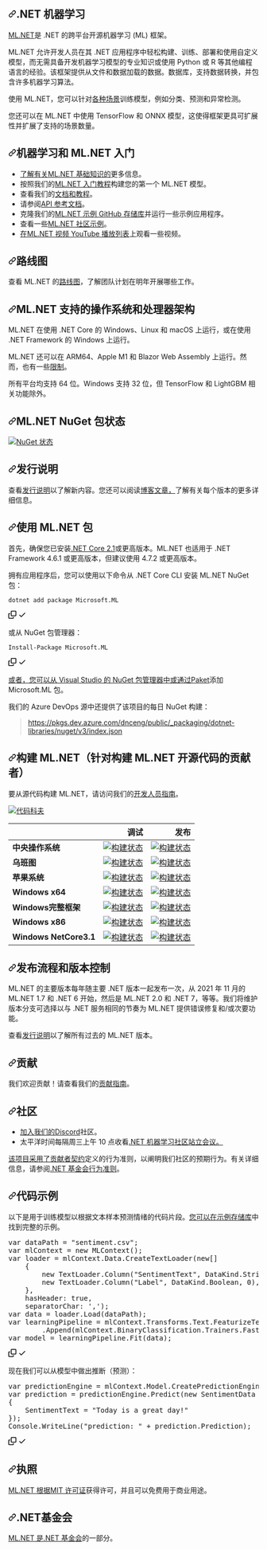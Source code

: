 <div class="Box-sc-g0xbh4-0 bJMeLZ js-snippet-clipboard-copy-unpositioned" data-hpc="true"><article class="markdown-body entry-content container-lg" itemprop="text"><h1 tabindex="-1" dir="auto"><a id="user-content-machine-learning-for-net" class="anchor" aria-hidden="true" tabindex="-1" href="#machine-learning-for-net"><svg class="octicon octicon-link" viewBox="0 0 16 16" version="1.1" width="16" height="16" aria-hidden="true"><path d="m7.775 3.275 1.25-1.25a3.5 3.5 0 1 1 4.95 4.95l-2.5 2.5a3.5 3.5 0 0 1-4.95 0 .751.751 0 0 1 .018-1.042.751.751 0 0 1 1.042-.018 1.998 1.998 0 0 0 2.83 0l2.5-2.5a2.002 2.002 0 0 0-2.83-2.83l-1.25 1.25a.751.751 0 0 1-1.042-.018.751.751 0 0 1-.018-1.042Zm-4.69 9.64a1.998 1.998 0 0 0 2.83 0l1.25-1.25a.751.751 0 0 1 1.042.018.751.751 0 0 1 .018 1.042l-1.25 1.25a3.5 3.5 0 1 1-4.95-4.95l2.5-2.5a3.5 3.5 0 0 1 4.95 0 .751.751 0 0 1-.018 1.042.751.751 0 0 1-1.042.018 1.998 1.998 0 0 0-2.83 0l-2.5 2.5a1.998 1.998 0 0 0 0 2.83Z"></path></svg></a><font style="vertical-align: inherit;"><font style="vertical-align: inherit;">.NET 机器学习</font></font></h1>
<p dir="auto"><a href="https://dotnet.microsoft.com/apps/machinelearning-ai/ml-dotnet" rel="nofollow"><font style="vertical-align: inherit;"><font style="vertical-align: inherit;">ML.NET</font></font></a><font style="vertical-align: inherit;"><font style="vertical-align: inherit;">是 .NET 的跨平台开源机器学习 (ML) 框架。</font></font></p>
<p dir="auto"><font style="vertical-align: inherit;"><font style="vertical-align: inherit;">ML.NET 允许开发人员在其 .NET 应用程序中轻松构建、训练、部署和使用自定义模型，而无需具备开发机器学习模型的专业知识或使用 Python 或 R 等其他编程语言的经验。该框架提供从文件和数据加载的数据。数据库，支持数据转换，并包含许多机器学习算法。</font></font></p>
<p dir="auto"><font style="vertical-align: inherit;"><font style="vertical-align: inherit;">使用 ML.NET，您可以针对</font></font><a href="https://docs.microsoft.com/dotnet/machine-learning/resources/tasks" rel="nofollow"><font style="vertical-align: inherit;"><font style="vertical-align: inherit;">各种场景</font></font></a><font style="vertical-align: inherit;"><font style="vertical-align: inherit;">训练模型，例如分类、预测和异常检测。</font></font></p>
<p dir="auto"><font style="vertical-align: inherit;"><font style="vertical-align: inherit;">您还可以在 ML.NET 中使用 TensorFlow 和 ONNX 模型，这使得框架更具可扩展性并扩展了支持的场景数量。</font></font></p>
<h2 tabindex="-1" dir="auto"><a id="user-content-getting-started-with-machine-learning-and-mlnet" class="anchor" aria-hidden="true" tabindex="-1" href="#getting-started-with-machine-learning-and-mlnet"><svg class="octicon octicon-link" viewBox="0 0 16 16" version="1.1" width="16" height="16" aria-hidden="true"><path d="m7.775 3.275 1.25-1.25a3.5 3.5 0 1 1 4.95 4.95l-2.5 2.5a3.5 3.5 0 0 1-4.95 0 .751.751 0 0 1 .018-1.042.751.751 0 0 1 1.042-.018 1.998 1.998 0 0 0 2.83 0l2.5-2.5a2.002 2.002 0 0 0-2.83-2.83l-1.25 1.25a.751.751 0 0 1-1.042-.018.751.751 0 0 1-.018-1.042Zm-4.69 9.64a1.998 1.998 0 0 0 2.83 0l1.25-1.25a.751.751 0 0 1 1.042.018.751.751 0 0 1 .018 1.042l-1.25 1.25a3.5 3.5 0 1 1-4.95-4.95l2.5-2.5a3.5 3.5 0 0 1 4.95 0 .751.751 0 0 1-.018 1.042.751.751 0 0 1-1.042.018 1.998 1.998 0 0 0-2.83 0l-2.5 2.5a1.998 1.998 0 0 0 0 2.83Z"></path></svg></a><font style="vertical-align: inherit;"><font style="vertical-align: inherit;">机器学习和 ML.NET 入门</font></font></h2>
<ul dir="auto">
<li><font style="vertical-align: inherit;"></font><a href="https://dotnet.microsoft.com/apps/machinelearning-ai/ml-dotnet" rel="nofollow"><font style="vertical-align: inherit;"><font style="vertical-align: inherit;">了解有关ML.NET 基础知识的</font></font></a><font style="vertical-align: inherit;"><font style="vertical-align: inherit;">更多信息</font><font style="vertical-align: inherit;">。</font></font></li>
<li><font style="vertical-align: inherit;"><font style="vertical-align: inherit;">按照我们的</font></font><a href="https://dotnet.microsoft.com/learn/ml-dotnet/get-started-tutorial/intro" rel="nofollow"><font style="vertical-align: inherit;"><font style="vertical-align: inherit;">ML.NET 入门教程</font></font></a><font style="vertical-align: inherit;"><font style="vertical-align: inherit;">构建您的第一个 ML.NET 模型。</font></font></li>
<li><font style="vertical-align: inherit;"><font style="vertical-align: inherit;">查看我们的</font></font><a href="https://docs.microsoft.com/dotnet/machine-learning/" rel="nofollow"><font style="vertical-align: inherit;"><font style="vertical-align: inherit;">文档和教程</font></font></a><font style="vertical-align: inherit;"><font style="vertical-align: inherit;">。</font></font></li>
<li><font style="vertical-align: inherit;"><font style="vertical-align: inherit;">请参阅</font></font><a href="https://docs.microsoft.com/dotnet/api/?view=ml-dotnet" rel="nofollow"><font style="vertical-align: inherit;"><font style="vertical-align: inherit;">API 参考文档</font></font></a><font style="vertical-align: inherit;"><font style="vertical-align: inherit;">。</font></font></li>
<li><font style="vertical-align: inherit;"><font style="vertical-align: inherit;">克隆我们的</font></font><a href="https://github.com/dotnet/machinelearning-samples"><font style="vertical-align: inherit;"><font style="vertical-align: inherit;">ML.NET 示例 GitHub 存储库</font></font></a><font style="vertical-align: inherit;"><font style="vertical-align: inherit;">并运行一些示例应用程序。</font></font></li>
<li><font style="vertical-align: inherit;"><font style="vertical-align: inherit;">查看一些</font></font><a href="https://github.com/dotnet/machinelearning-samples/blob/main/docs/COMMUNITY-SAMPLES.md"><font style="vertical-align: inherit;"><font style="vertical-align: inherit;">ML.NET 社区示例</font></font></a><font style="vertical-align: inherit;"><font style="vertical-align: inherit;">。</font></font></li>
<li><font style="vertical-align: inherit;"></font><a href="https://aka.ms/mlnetyoutube" rel="nofollow"><font style="vertical-align: inherit;"><font style="vertical-align: inherit;">在ML.NET 视频 YouTube 播放列表</font></font></a><font style="vertical-align: inherit;"><font style="vertical-align: inherit;">上观看一些视频</font><font style="vertical-align: inherit;">。</font></font></li>
</ul>
<h2 tabindex="-1" dir="auto"><a id="user-content-roadmap" class="anchor" aria-hidden="true" tabindex="-1" href="#roadmap"><svg class="octicon octicon-link" viewBox="0 0 16 16" version="1.1" width="16" height="16" aria-hidden="true"><path d="m7.775 3.275 1.25-1.25a3.5 3.5 0 1 1 4.95 4.95l-2.5 2.5a3.5 3.5 0 0 1-4.95 0 .751.751 0 0 1 .018-1.042.751.751 0 0 1 1.042-.018 1.998 1.998 0 0 0 2.83 0l2.5-2.5a2.002 2.002 0 0 0-2.83-2.83l-1.25 1.25a.751.751 0 0 1-1.042-.018.751.751 0 0 1-.018-1.042Zm-4.69 9.64a1.998 1.998 0 0 0 2.83 0l1.25-1.25a.751.751 0 0 1 1.042.018.751.751 0 0 1 .018 1.042l-1.25 1.25a3.5 3.5 0 1 1-4.95-4.95l2.5-2.5a3.5 3.5 0 0 1 4.95 0 .751.751 0 0 1-.018 1.042.751.751 0 0 1-1.042.018 1.998 1.998 0 0 0-2.83 0l-2.5 2.5a1.998 1.998 0 0 0 0 2.83Z"></path></svg></a><font style="vertical-align: inherit;"><font style="vertical-align: inherit;">路线图</font></font></h2>
<p dir="auto"><font style="vertical-align: inherit;"><font style="vertical-align: inherit;">查看 ML.NET 的</font></font><a href="/dotnet/machinelearning/blob/main/ROADMAP.md"><font style="vertical-align: inherit;"><font style="vertical-align: inherit;">路线图</font></font></a><font style="vertical-align: inherit;"><font style="vertical-align: inherit;">，了解团队计划在明年开展哪些工作。</font></font></p>
<h2 tabindex="-1" dir="auto"><a id="user-content-operating-systems-and-processor-architectures-supported-by-mlnet" class="anchor" aria-hidden="true" tabindex="-1" href="#operating-systems-and-processor-architectures-supported-by-mlnet"><svg class="octicon octicon-link" viewBox="0 0 16 16" version="1.1" width="16" height="16" aria-hidden="true"><path d="m7.775 3.275 1.25-1.25a3.5 3.5 0 1 1 4.95 4.95l-2.5 2.5a3.5 3.5 0 0 1-4.95 0 .751.751 0 0 1 .018-1.042.751.751 0 0 1 1.042-.018 1.998 1.998 0 0 0 2.83 0l2.5-2.5a2.002 2.002 0 0 0-2.83-2.83l-1.25 1.25a.751.751 0 0 1-1.042-.018.751.751 0 0 1-.018-1.042Zm-4.69 9.64a1.998 1.998 0 0 0 2.83 0l1.25-1.25a.751.751 0 0 1 1.042.018.751.751 0 0 1 .018 1.042l-1.25 1.25a3.5 3.5 0 1 1-4.95-4.95l2.5-2.5a3.5 3.5 0 0 1 4.95 0 .751.751 0 0 1-.018 1.042.751.751 0 0 1-1.042.018 1.998 1.998 0 0 0-2.83 0l-2.5 2.5a1.998 1.998 0 0 0 0 2.83Z"></path></svg></a><font style="vertical-align: inherit;"><font style="vertical-align: inherit;">ML.NET 支持的操作系统和处理器架构</font></font></h2>
<p dir="auto"><font style="vertical-align: inherit;"><font style="vertical-align: inherit;">ML.NET 在使用 .NET Core 的 Windows、Linux 和 macOS 上运行，或在使用 .NET Framework 的 Windows 上运行。</font></font></p>
<p dir="auto"><font style="vertical-align: inherit;"><font style="vertical-align: inherit;">ML.NET 还可以在 ARM64、Apple M1 和 Blazor Web Assembly 上运行。</font><font style="vertical-align: inherit;">然而，也有一些</font></font><a href="/dotnet/machinelearning/blob/main/docs/project-docs/platform-limitations.md"><font style="vertical-align: inherit;"><font style="vertical-align: inherit;">限制</font></font></a><font style="vertical-align: inherit;"><font style="vertical-align: inherit;">。</font></font></p>
<p dir="auto"><font style="vertical-align: inherit;"><font style="vertical-align: inherit;">所有平台均支持 64 位。</font><font style="vertical-align: inherit;">Windows 支持 32 位，但 TensorFlow 和 LightGBM 相关功能除外。</font></font></p>
<h2 tabindex="-1" dir="auto"><a id="user-content-mlnet-nuget-packages-status" class="anchor" aria-hidden="true" tabindex="-1" href="#mlnet-nuget-packages-status"><svg class="octicon octicon-link" viewBox="0 0 16 16" version="1.1" width="16" height="16" aria-hidden="true"><path d="m7.775 3.275 1.25-1.25a3.5 3.5 0 1 1 4.95 4.95l-2.5 2.5a3.5 3.5 0 0 1-4.95 0 .751.751 0 0 1 .018-1.042.751.751 0 0 1 1.042-.018 1.998 1.998 0 0 0 2.83 0l2.5-2.5a2.002 2.002 0 0 0-2.83-2.83l-1.25 1.25a.751.751 0 0 1-1.042-.018.751.751 0 0 1-.018-1.042Zm-4.69 9.64a1.998 1.998 0 0 0 2.83 0l1.25-1.25a.751.751 0 0 1 1.042.018.751.751 0 0 1 .018 1.042l-1.25 1.25a3.5 3.5 0 1 1-4.95-4.95l2.5-2.5a3.5 3.5 0 0 1 4.95 0 .751.751 0 0 1-.018 1.042.751.751 0 0 1-1.042.018 1.998 1.998 0 0 0-2.83 0l-2.5 2.5a1.998 1.998 0 0 0 0 2.83Z"></path></svg></a><font style="vertical-align: inherit;"><font style="vertical-align: inherit;">ML.NET NuGet 包状态</font></font></h2>
<p dir="auto"><a href="https://www.nuget.org/packages/Microsoft.ML/" rel="nofollow"><img src="https://camo.githubusercontent.com/421d62de5ed5946827059a84c1cf7b181934101e5255ffa2e0c874ad77d65be6/68747470733a2f2f696d672e736869656c64732e696f2f6e756765742f767072652f4d6963726f736f66742e4d4c2e7376673f7374796c653d666c6174" alt="NuGet 状态" data-canonical-src="https://img.shields.io/nuget/vpre/Microsoft.ML.svg?style=flat" style="max-width: 100%;"></a></p>
<h2 tabindex="-1" dir="auto"><a id="user-content-release-notes" class="anchor" aria-hidden="true" tabindex="-1" href="#release-notes"><svg class="octicon octicon-link" viewBox="0 0 16 16" version="1.1" width="16" height="16" aria-hidden="true"><path d="m7.775 3.275 1.25-1.25a3.5 3.5 0 1 1 4.95 4.95l-2.5 2.5a3.5 3.5 0 0 1-4.95 0 .751.751 0 0 1 .018-1.042.751.751 0 0 1 1.042-.018 1.998 1.998 0 0 0 2.83 0l2.5-2.5a2.002 2.002 0 0 0-2.83-2.83l-1.25 1.25a.751.751 0 0 1-1.042-.018.751.751 0 0 1-.018-1.042Zm-4.69 9.64a1.998 1.998 0 0 0 2.83 0l1.25-1.25a.751.751 0 0 1 1.042.018.751.751 0 0 1 .018 1.042l-1.25 1.25a3.5 3.5 0 1 1-4.95-4.95l2.5-2.5a3.5 3.5 0 0 1 4.95 0 .751.751 0 0 1-.018 1.042.751.751 0 0 1-1.042.018 1.998 1.998 0 0 0-2.83 0l-2.5 2.5a1.998 1.998 0 0 0 0 2.83Z"></path></svg></a><font style="vertical-align: inherit;"><font style="vertical-align: inherit;">发行说明</font></font></h2>
<p dir="auto"><font style="vertical-align: inherit;"><font style="vertical-align: inherit;">查看</font></font><a href="/dotnet/machinelearning/blob/main/docs/release-notes"><font style="vertical-align: inherit;"><font style="vertical-align: inherit;">发行说明</font></font></a><font style="vertical-align: inherit;"><font style="vertical-align: inherit;">以了解新内容。</font><font style="vertical-align: inherit;">您还可以阅读</font></font><a href="https://devblogs.microsoft.com/dotnet/category/ml-net/" rel="nofollow"><font style="vertical-align: inherit;"><font style="vertical-align: inherit;">博客文章，</font></font></a><font style="vertical-align: inherit;"><font style="vertical-align: inherit;">了解有关每个版本的更多详细信息。</font></font></p>
<h2 tabindex="-1" dir="auto"><a id="user-content-using-mlnet-packages" class="anchor" aria-hidden="true" tabindex="-1" href="#using-mlnet-packages"><svg class="octicon octicon-link" viewBox="0 0 16 16" version="1.1" width="16" height="16" aria-hidden="true"><path d="m7.775 3.275 1.25-1.25a3.5 3.5 0 1 1 4.95 4.95l-2.5 2.5a3.5 3.5 0 0 1-4.95 0 .751.751 0 0 1 .018-1.042.751.751 0 0 1 1.042-.018 1.998 1.998 0 0 0 2.83 0l2.5-2.5a2.002 2.002 0 0 0-2.83-2.83l-1.25 1.25a.751.751 0 0 1-1.042-.018.751.751 0 0 1-.018-1.042Zm-4.69 9.64a1.998 1.998 0 0 0 2.83 0l1.25-1.25a.751.751 0 0 1 1.042.018.751.751 0 0 1 .018 1.042l-1.25 1.25a3.5 3.5 0 1 1-4.95-4.95l2.5-2.5a3.5 3.5 0 0 1 4.95 0 .751.751 0 0 1-.018 1.042.751.751 0 0 1-1.042.018 1.998 1.998 0 0 0-2.83 0l-2.5 2.5a1.998 1.998 0 0 0 0 2.83Z"></path></svg></a><font style="vertical-align: inherit;"><font style="vertical-align: inherit;">使用 ML.NET 包</font></font></h2>
<p dir="auto"><font style="vertical-align: inherit;"><font style="vertical-align: inherit;">首先，确保您已安装</font></font><a href="https://www.microsoft.com/net/learn/get-started" rel="nofollow"><font style="vertical-align: inherit;"><font style="vertical-align: inherit;">.NET Core 2.1</font></font></a><font style="vertical-align: inherit;"><font style="vertical-align: inherit;">或更高版本。</font><font style="vertical-align: inherit;">ML.NET 也适用于 .NET Framework 4.6.1 或更高版本，但建议使用 4.7.2 或更高版本。</font></font></p>
<p dir="auto"><font style="vertical-align: inherit;"><font style="vertical-align: inherit;">拥有应用程序后，您可以使用以下命令从 .NET Core CLI 安装 ML.NET NuGet 包：</font></font></p>
<div class="snippet-clipboard-content notranslate position-relative overflow-auto"><pre class="notranslate"><code>dotnet add package Microsoft.ML
</code></pre><div class="zeroclipboard-container">
    <clipboard-copy aria-label="Copy" class="ClipboardButton btn btn-invisible js-clipboard-copy m-2 p-0 tooltipped-no-delay d-flex flex-justify-center flex-items-center" data-copy-feedback="Copied!" data-tooltip-direction="w" value="dotnet add package Microsoft.ML" tabindex="0" role="button">
      <svg aria-hidden="true" height="16" viewBox="0 0 16 16" version="1.1" width="16" data-view-component="true" class="octicon octicon-copy js-clipboard-copy-icon">
    <path d="M0 6.75C0 5.784.784 5 1.75 5h1.5a.75.75 0 0 1 0 1.5h-1.5a.25.25 0 0 0-.25.25v7.5c0 .138.112.25.25.25h7.5a.25.25 0 0 0 .25-.25v-1.5a.75.75 0 0 1 1.5 0v1.5A1.75 1.75 0 0 1 9.25 16h-7.5A1.75 1.75 0 0 1 0 14.25Z"></path><path d="M5 1.75C5 .784 5.784 0 6.75 0h7.5C15.216 0 16 .784 16 1.75v7.5A1.75 1.75 0 0 1 14.25 11h-7.5A1.75 1.75 0 0 1 5 9.25Zm1.75-.25a.25.25 0 0 0-.25.25v7.5c0 .138.112.25.25.25h7.5a.25.25 0 0 0 .25-.25v-7.5a.25.25 0 0 0-.25-.25Z"></path>
</svg>
      <svg aria-hidden="true" height="16" viewBox="0 0 16 16" version="1.1" width="16" data-view-component="true" class="octicon octicon-check js-clipboard-check-icon color-fg-success d-none">
    <path d="M13.78 4.22a.75.75 0 0 1 0 1.06l-7.25 7.25a.75.75 0 0 1-1.06 0L2.22 9.28a.751.751 0 0 1 .018-1.042.751.751 0 0 1 1.042-.018L6 10.94l6.72-6.72a.75.75 0 0 1 1.06 0Z"></path>
</svg>
    </clipboard-copy>
  </div></div>
<p dir="auto"><font style="vertical-align: inherit;"><font style="vertical-align: inherit;">或从 NuGet 包管理器：</font></font></p>
<div class="snippet-clipboard-content notranslate position-relative overflow-auto"><pre class="notranslate"><code>Install-Package Microsoft.ML
</code></pre><div class="zeroclipboard-container">
    <clipboard-copy aria-label="Copy" class="ClipboardButton btn btn-invisible js-clipboard-copy m-2 p-0 tooltipped-no-delay d-flex flex-justify-center flex-items-center" data-copy-feedback="Copied!" data-tooltip-direction="w" value="Install-Package Microsoft.ML" tabindex="0" role="button">
      <svg aria-hidden="true" height="16" viewBox="0 0 16 16" version="1.1" width="16" data-view-component="true" class="octicon octicon-copy js-clipboard-copy-icon">
    <path d="M0 6.75C0 5.784.784 5 1.75 5h1.5a.75.75 0 0 1 0 1.5h-1.5a.25.25 0 0 0-.25.25v7.5c0 .138.112.25.25.25h7.5a.25.25 0 0 0 .25-.25v-1.5a.75.75 0 0 1 1.5 0v1.5A1.75 1.75 0 0 1 9.25 16h-7.5A1.75 1.75 0 0 1 0 14.25Z"></path><path d="M5 1.75C5 .784 5.784 0 6.75 0h7.5C15.216 0 16 .784 16 1.75v7.5A1.75 1.75 0 0 1 14.25 11h-7.5A1.75 1.75 0 0 1 5 9.25Zm1.75-.25a.25.25 0 0 0-.25.25v7.5c0 .138.112.25.25.25h7.5a.25.25 0 0 0 .25-.25v-7.5a.25.25 0 0 0-.25-.25Z"></path>
</svg>
      <svg aria-hidden="true" height="16" viewBox="0 0 16 16" version="1.1" width="16" data-view-component="true" class="octicon octicon-check js-clipboard-check-icon color-fg-success d-none">
    <path d="M13.78 4.22a.75.75 0 0 1 0 1.06l-7.25 7.25a.75.75 0 0 1-1.06 0L2.22 9.28a.751.751 0 0 1 .018-1.042.751.751 0 0 1 1.042-.018L6 10.94l6.72-6.72a.75.75 0 0 1 1.06 0Z"></path>
</svg>
    </clipboard-copy>
  </div></div>
<p dir="auto"><font style="vertical-align: inherit;"></font><a href="https://github.com/fsprojects/Paket"><font style="vertical-align: inherit;"><font style="vertical-align: inherit;">或者，您可以从 Visual Studio 的 NuGet 包管理器中或通过Paket</font></font></a><font style="vertical-align: inherit;"><font style="vertical-align: inherit;">添加 Microsoft.ML 包</font><font style="vertical-align: inherit;">。</font></font></p>
<p dir="auto"><font style="vertical-align: inherit;"><font style="vertical-align: inherit;">我们的 Azure DevOps 源中还提供了该项目的每日 NuGet 构建：</font></font></p>
<blockquote>
<p dir="auto"><a href="https://pkgs.dev.azure.com/dnceng/public/_packaging/dotnet-libraries/nuget/v3/index.json" rel="nofollow"><font style="vertical-align: inherit;"><font style="vertical-align: inherit;">https://pkgs.dev.azure.com/dnceng/public/_packaging/dotnet-libraries/nuget/v3/index.json</font></font></a></p>
</blockquote>
<h2 tabindex="-1" dir="auto"><a id="user-content-building-mlnet-for-contributors-building-mlnet-open-source-code" class="anchor" aria-hidden="true" tabindex="-1" href="#building-mlnet-for-contributors-building-mlnet-open-source-code"><svg class="octicon octicon-link" viewBox="0 0 16 16" version="1.1" width="16" height="16" aria-hidden="true"><path d="m7.775 3.275 1.25-1.25a3.5 3.5 0 1 1 4.95 4.95l-2.5 2.5a3.5 3.5 0 0 1-4.95 0 .751.751 0 0 1 .018-1.042.751.751 0 0 1 1.042-.018 1.998 1.998 0 0 0 2.83 0l2.5-2.5a2.002 2.002 0 0 0-2.83-2.83l-1.25 1.25a.751.751 0 0 1-1.042-.018.751.751 0 0 1-.018-1.042Zm-4.69 9.64a1.998 1.998 0 0 0 2.83 0l1.25-1.25a.751.751 0 0 1 1.042.018.751.751 0 0 1 .018 1.042l-1.25 1.25a3.5 3.5 0 1 1-4.95-4.95l2.5-2.5a3.5 3.5 0 0 1 4.95 0 .751.751 0 0 1-.018 1.042.751.751 0 0 1-1.042.018 1.998 1.998 0 0 0-2.83 0l-2.5 2.5a1.998 1.998 0 0 0 0 2.83Z"></path></svg></a><font style="vertical-align: inherit;"><font style="vertical-align: inherit;">构建 ML.NET（针对构建 ML.NET 开源代码的贡献者）</font></font></h2>
<p dir="auto"><font style="vertical-align: inherit;"><font style="vertical-align: inherit;">要从源代码构建 ML.NET，请访问我们的</font></font><a href="/dotnet/machinelearning/blob/main/docs/project-docs/developer-guide.md"><font style="vertical-align: inherit;"><font style="vertical-align: inherit;">开发人员指南</font></font></a><font style="vertical-align: inherit;"><font style="vertical-align: inherit;">。</font></font></p>
<p dir="auto"><a href="https://codecov.io/gh/dotnet/machinelearning" rel="nofollow"><img src="https://camo.githubusercontent.com/d3366b5a4932f2958882dff2ba19d11f6b43657383ce29fd4aa7ec297b254b28/68747470733a2f2f636f6465636f762e696f2f67682f646f746e65742f6d616368696e656c6561726e696e672f6272616e63682f6d61696e2f67726170682f62616467652e7376673f666c61673d70726f64756374696f6e" alt="代码科夫" data-canonical-src="https://codecov.io/gh/dotnet/machinelearning/branch/main/graph/badge.svg?flag=production" style="max-width: 100%;"></a></p>
<table>
<thead>
<tr>
<th align="left"></th>
<th align="right"><font style="vertical-align: inherit;"><font style="vertical-align: inherit;">调试</font></font></th>
<th align="right"><font style="vertical-align: inherit;"><font style="vertical-align: inherit;">发布</font></font></th>
</tr>
</thead>
<tbody>
<tr>
<td align="left"><strong><font style="vertical-align: inherit;"><font style="vertical-align: inherit;">中央操作系统</font></font></strong></td>
<td align="right"><a href="https://dev.azure.com/dnceng/public/_build/latest?definitionId=104&amp;branchName=main" rel="nofollow"><img src="https://camo.githubusercontent.com/cda57bae11b386a44aa1343f60f5b8620f30ce9c770501b0d68839da357f6686/68747470733a2f2f6465762e617a7572652e636f6d2f646e63656e672f7075626c69632f5f617069732f6275696c642f7374617475732f646f746e65742f6d616368696e656c6561726e696e672f4d616368696e654c6561726e696e672d43493f6272616e63684e616d653d6d61696e266a6f624e616d653d43656e746f735f7836345f4e6574363026636f6e66696775726174696f6e3d43656e746f735f7836345f4e6574363025323044656275675f4275696c64" alt="构建状态" data-canonical-src="https://dev.azure.com/dnceng/public/_apis/build/status/dotnet/machinelearning/MachineLearning-CI?branchName=main&amp;jobName=Centos_x64_Net60&amp;configuration=Centos_x64_Net60%20Debug_Build" style="max-width: 100%;"></a></td>
<td align="right"><a href="https://dev.azure.com/dnceng/public/_build/latest?definitionId=104&amp;branchName=main" rel="nofollow"><img src="https://camo.githubusercontent.com/c9bfd93981e246efff6fbfe5943aedc22dc8b2825fab7228377a40d9604fab7f/68747470733a2f2f6465762e617a7572652e636f6d2f646e63656e672f7075626c69632f5f617069732f6275696c642f7374617475732f646f746e65742f6d616368696e656c6561726e696e672f4d616368696e654c6561726e696e672d43493f6272616e63684e616d653d6d61696e266a6f624e616d653d43656e746f735f7836345f4e6574363026636f6e66696775726174696f6e3d43656e746f735f7836345f4e6574363025323052656c656173655f4275696c64" alt="构建状态" data-canonical-src="https://dev.azure.com/dnceng/public/_apis/build/status/dotnet/machinelearning/MachineLearning-CI?branchName=main&amp;jobName=Centos_x64_Net60&amp;configuration=Centos_x64_Net60%20Release_Build" style="max-width: 100%;"></a></td>
</tr>
<tr>
<td align="left"><strong><font style="vertical-align: inherit;"><font style="vertical-align: inherit;">乌班图</font></font></strong></td>
<td align="right"><a href="https://dev.azure.com/dnceng/public/_build/latest?definitionId=104&amp;branchName=main" rel="nofollow"><img src="https://camo.githubusercontent.com/e35b4ffe5119bd32e18c2752fdc11f786cd13d82226db543b78adf15963b0cc7/68747470733a2f2f6465762e617a7572652e636f6d2f646e63656e672f7075626c69632f5f617069732f6275696c642f7374617475732f646f746e65742f6d616368696e656c6561726e696e672f4d616368696e654c6561726e696e672d43493f6272616e63684e616d653d6d61696e266a6f624e616d653d5562756e74755f7836345f4e6574363026636f6e66696775726174696f6e3d5562756e74755f7836345f4e6574363025323044656275675f4275696c64" alt="构建状态" data-canonical-src="https://dev.azure.com/dnceng/public/_apis/build/status/dotnet/machinelearning/MachineLearning-CI?branchName=main&amp;jobName=Ubuntu_x64_Net60&amp;configuration=Ubuntu_x64_Net60%20Debug_Build" style="max-width: 100%;"></a></td>
<td align="right"><a href="https://dev.azure.com/dnceng/public/_build/latest?definitionId=104&amp;branchName=main" rel="nofollow"><img src="https://camo.githubusercontent.com/5b65d3583adce35d74a33d3c458e353e91665359f87b5f5353843aedc2cf4723/68747470733a2f2f6465762e617a7572652e636f6d2f646e63656e672f7075626c69632f5f617069732f6275696c642f7374617475732f646f746e65742f6d616368696e656c6561726e696e672f4d616368696e654c6561726e696e672d43493f6272616e63684e616d653d6d61696e266a6f624e616d653d5562756e74755f7836345f4e6574363026636f6e66696775726174696f6e3d5562756e74755f7836345f4e6574363025323052656c656173655f4275696c64" alt="构建状态" data-canonical-src="https://dev.azure.com/dnceng/public/_apis/build/status/dotnet/machinelearning/MachineLearning-CI?branchName=main&amp;jobName=Ubuntu_x64_Net60&amp;configuration=Ubuntu_x64_Net60%20Release_Build" style="max-width: 100%;"></a></td>
</tr>
<tr>
<td align="left"><strong><font style="vertical-align: inherit;"><font style="vertical-align: inherit;">苹果系统</font></font></strong></td>
<td align="right"><a href="https://dev.azure.com/dnceng/public/_build/latest?definitionId=104&amp;branchName=main" rel="nofollow"><img src="https://camo.githubusercontent.com/7d3faddda3836a6ad5ee53e87e72bb30823e5f63b8059278b76ddc82ec152c3d/68747470733a2f2f6465762e617a7572652e636f6d2f646e63656e672f7075626c69632f5f617069732f6275696c642f7374617475732f646f746e65742f6d616368696e656c6561726e696e672f4d616368696e654c6561726e696e672d43493f6272616e63684e616d653d6d61696e266a6f624e616d653d4d61634f535f7836345f4e6574363026636f6e66696775726174696f6e3d4d61634f535f7836345f4e6574363025323044656275675f4275696c64" alt="构建状态" data-canonical-src="https://dev.azure.com/dnceng/public/_apis/build/status/dotnet/machinelearning/MachineLearning-CI?branchName=main&amp;jobName=MacOS_x64_Net60&amp;configuration=MacOS_x64_Net60%20Debug_Build" style="max-width: 100%;"></a></td>
<td align="right"><a href="https://dev.azure.com/dnceng/public/_build/latest?definitionId=104&amp;branchName=main" rel="nofollow"><img src="https://camo.githubusercontent.com/ce27722d491c1eb32f907a0af57f517d77c006c85f05e17d7b8fdf7d255d82de/68747470733a2f2f6465762e617a7572652e636f6d2f646e63656e672f7075626c69632f5f617069732f6275696c642f7374617475732f646f746e65742f6d616368696e656c6561726e696e672f4d616368696e654c6561726e696e672d43493f6272616e63684e616d653d6d61696e266a6f624e616d653d4d61634f535f7836345f4e6574363026636f6e66696775726174696f6e3d4d61634f535f7836345f4e6574363025323052656c656173655f4275696c64" alt="构建状态" data-canonical-src="https://dev.azure.com/dnceng/public/_apis/build/status/dotnet/machinelearning/MachineLearning-CI?branchName=main&amp;jobName=MacOS_x64_Net60&amp;configuration=MacOS_x64_Net60%20Release_Build" style="max-width: 100%;"></a></td>
</tr>
<tr>
<td align="left"><strong><font style="vertical-align: inherit;"><font style="vertical-align: inherit;">Windows x64</font></font></strong></td>
<td align="right"><a href="https://dev.azure.com/dnceng/public/_build/latest?definitionId=104&amp;branchName=main" rel="nofollow"><img src="https://camo.githubusercontent.com/926b4322066dda69e8e9cb5e5b7f12735b581a99402372509f51f1748b809454/68747470733a2f2f6465762e617a7572652e636f6d2f646e63656e672f7075626c69632f5f617069732f6275696c642f7374617475732f646f746e65742f6d616368696e656c6561726e696e672f4d616368696e654c6561726e696e672d43493f6272616e63684e616d653d6d61696e266a6f624e616d653d57696e646f77735f7836345f4e6574363026636f6e66696775726174696f6e3d57696e646f77735f7836345f4e6574363025323044656275675f4275696c64" alt="构建状态" data-canonical-src="https://dev.azure.com/dnceng/public/_apis/build/status/dotnet/machinelearning/MachineLearning-CI?branchName=main&amp;jobName=Windows_x64_Net60&amp;configuration=Windows_x64_Net60%20Debug_Build" style="max-width: 100%;"></a></td>
<td align="right"><a href="https://dev.azure.com/dnceng/public/_build/latest?definitionId=104&amp;branchName=main" rel="nofollow"><img src="https://camo.githubusercontent.com/489647771c78ab32d33206432c7bdbe648d9b15d48bbd266388e593e8223d778/68747470733a2f2f6465762e617a7572652e636f6d2f646e63656e672f7075626c69632f5f617069732f6275696c642f7374617475732f646f746e65742f6d616368696e656c6561726e696e672f4d616368696e654c6561726e696e672d43493f6272616e63684e616d653d6d61696e266a6f624e616d653d57696e646f77735f7836345f4e6574363026636f6e66696775726174696f6e3d57696e646f77735f7836345f4e6574363025323052656c656173655f4275696c64" alt="构建状态" data-canonical-src="https://dev.azure.com/dnceng/public/_apis/build/status/dotnet/machinelearning/MachineLearning-CI?branchName=main&amp;jobName=Windows_x64_Net60&amp;configuration=Windows_x64_Net60%20Release_Build" style="max-width: 100%;"></a></td>
</tr>
<tr>
<td align="left"><strong><font style="vertical-align: inherit;"><font style="vertical-align: inherit;">Windows完整框架</font></font></strong></td>
<td align="right"><a href="https://dev.azure.com/dnceng/public/_build/latest?definitionId=104&amp;branchName=main" rel="nofollow"><img src="https://camo.githubusercontent.com/3589167ca7a38e26294f4d4f027b02f5a2a4bc85a1eb36c797f6eaeef7ed2ab4/68747470733a2f2f6465762e617a7572652e636f6d2f646e63656e672f7075626c69632f5f617069732f6275696c642f7374617475732f646f746e65742f6d616368696e656c6561726e696e672f4d616368696e654c6561726e696e672d43493f6272616e63684e616d653d6d61696e266a6f624e616d653d57696e646f77735f7836345f4e6574467834363126636f6e66696775726174696f6e3d57696e646f77735f7836345f4e6574467834363125323044656275675f4275696c64" alt="构建状态" data-canonical-src="https://dev.azure.com/dnceng/public/_apis/build/status/dotnet/machinelearning/MachineLearning-CI?branchName=main&amp;jobName=Windows_x64_NetFx461&amp;configuration=Windows_x64_NetFx461%20Debug_Build" style="max-width: 100%;"></a></td>
<td align="right"><a href="https://dev.azure.com/dnceng/public/_build/latest?definitionId=104&amp;branchName=main" rel="nofollow"><img src="https://camo.githubusercontent.com/83bb3c2aac9288d70c0c62b31a61a4c874050f77f03867190b717a853722d51a/68747470733a2f2f6465762e617a7572652e636f6d2f646e63656e672f7075626c69632f5f617069732f6275696c642f7374617475732f646f746e65742f6d616368696e656c6561726e696e672f4d616368696e654c6561726e696e672d43493f6272616e63684e616d653d6d61696e266a6f624e616d653d57696e646f77735f7836345f4e6574467834363126636f6e66696775726174696f6e3d57696e646f77735f7836345f4e6574467834363125323052656c656173655f4275696c64" alt="构建状态" data-canonical-src="https://dev.azure.com/dnceng/public/_apis/build/status/dotnet/machinelearning/MachineLearning-CI?branchName=main&amp;jobName=Windows_x64_NetFx461&amp;configuration=Windows_x64_NetFx461%20Release_Build" style="max-width: 100%;"></a></td>
</tr>
<tr>
<td align="left"><strong><font style="vertical-align: inherit;"><font style="vertical-align: inherit;">Windows x86</font></font></strong></td>
<td align="right"><a href="https://dev.azure.com/dnceng/public/_build/latest?definitionId=104&amp;branchName=main" rel="nofollow"><img src="https://camo.githubusercontent.com/27b72a89591dfd480ecafdeabaf2f4c66e81b1cb2b7bb678eedf10cd9cab0c35/68747470733a2f2f6465762e617a7572652e636f6d2f646e63656e672f7075626c69632f5f617069732f6275696c642f7374617475732f646f746e65742f6d616368696e656c6561726e696e672f4d616368696e654c6561726e696e672d43493f6272616e63684e616d653d6d61696e266a6f624e616d653d57696e646f77735f7838365f4e6574363026636f6e66696775726174696f6e3d57696e646f77735f7838365f4e6574363025323044656275675f4275696c64" alt="构建状态" data-canonical-src="https://dev.azure.com/dnceng/public/_apis/build/status/dotnet/machinelearning/MachineLearning-CI?branchName=main&amp;jobName=Windows_x86_Net60&amp;configuration=Windows_x86_Net60%20Debug_Build" style="max-width: 100%;"></a></td>
<td align="right"><a href="https://dev.azure.com/dnceng/public/_build/latest?definitionId=104&amp;branchName=main" rel="nofollow"><img src="https://camo.githubusercontent.com/632c6e19fe46418b28de6eb395fe9aaa46211145d1c9c8993d06a444d03f24b7/68747470733a2f2f6465762e617a7572652e636f6d2f646e63656e672f7075626c69632f5f617069732f6275696c642f7374617475732f646f746e65742f6d616368696e656c6561726e696e672f4d616368696e654c6561726e696e672d43493f6272616e63684e616d653d6d61696e266a6f624e616d653d57696e646f77735f7838365f4e6574363026636f6e66696775726174696f6e3d57696e646f77735f7838365f4e6574363025323052656c656173655f4275696c64" alt="构建状态" data-canonical-src="https://dev.azure.com/dnceng/public/_apis/build/status/dotnet/machinelearning/MachineLearning-CI?branchName=main&amp;jobName=Windows_x86_Net60&amp;configuration=Windows_x86_Net60%20Release_Build" style="max-width: 100%;"></a></td>
</tr>
<tr>
<td align="left"><strong><font style="vertical-align: inherit;"><font style="vertical-align: inherit;">Windows NetCore3.1</font></font></strong></td>
<td align="right"><a href="https://dev.azure.com/dnceng/public/_build/latest?definitionId=104&amp;branchName=main" rel="nofollow"><img src="https://camo.githubusercontent.com/926b4322066dda69e8e9cb5e5b7f12735b581a99402372509f51f1748b809454/68747470733a2f2f6465762e617a7572652e636f6d2f646e63656e672f7075626c69632f5f617069732f6275696c642f7374617475732f646f746e65742f6d616368696e656c6561726e696e672f4d616368696e654c6561726e696e672d43493f6272616e63684e616d653d6d61696e266a6f624e616d653d57696e646f77735f7836345f4e6574363026636f6e66696775726174696f6e3d57696e646f77735f7836345f4e6574363025323044656275675f4275696c64" alt="构建状态" data-canonical-src="https://dev.azure.com/dnceng/public/_apis/build/status/dotnet/machinelearning/MachineLearning-CI?branchName=main&amp;jobName=Windows_x64_Net60&amp;configuration=Windows_x64_Net60%20Debug_Build" style="max-width: 100%;"></a></td>
<td align="right"><a href="https://dev.azure.com/dnceng/public/_build/latest?definitionId=104&amp;branchName=main" rel="nofollow"><img src="https://camo.githubusercontent.com/489647771c78ab32d33206432c7bdbe648d9b15d48bbd266388e593e8223d778/68747470733a2f2f6465762e617a7572652e636f6d2f646e63656e672f7075626c69632f5f617069732f6275696c642f7374617475732f646f746e65742f6d616368696e656c6561726e696e672f4d616368696e654c6561726e696e672d43493f6272616e63684e616d653d6d61696e266a6f624e616d653d57696e646f77735f7836345f4e6574363026636f6e66696775726174696f6e3d57696e646f77735f7836345f4e6574363025323052656c656173655f4275696c64" alt="构建状态" data-canonical-src="https://dev.azure.com/dnceng/public/_apis/build/status/dotnet/machinelearning/MachineLearning-CI?branchName=main&amp;jobName=Windows_x64_Net60&amp;configuration=Windows_x64_Net60%20Release_Build" style="max-width: 100%;"></a></td>
</tr>
</tbody>
</table>
<h2 tabindex="-1" dir="auto"><a id="user-content-release-process-and-versioning" class="anchor" aria-hidden="true" tabindex="-1" href="#release-process-and-versioning"><svg class="octicon octicon-link" viewBox="0 0 16 16" version="1.1" width="16" height="16" aria-hidden="true"><path d="m7.775 3.275 1.25-1.25a3.5 3.5 0 1 1 4.95 4.95l-2.5 2.5a3.5 3.5 0 0 1-4.95 0 .751.751 0 0 1 .018-1.042.751.751 0 0 1 1.042-.018 1.998 1.998 0 0 0 2.83 0l2.5-2.5a2.002 2.002 0 0 0-2.83-2.83l-1.25 1.25a.751.751 0 0 1-1.042-.018.751.751 0 0 1-.018-1.042Zm-4.69 9.64a1.998 1.998 0 0 0 2.83 0l1.25-1.25a.751.751 0 0 1 1.042.018.751.751 0 0 1 .018 1.042l-1.25 1.25a3.5 3.5 0 1 1-4.95-4.95l2.5-2.5a3.5 3.5 0 0 1 4.95 0 .751.751 0 0 1-.018 1.042.751.751 0 0 1-1.042.018 1.998 1.998 0 0 0-2.83 0l-2.5 2.5a1.998 1.998 0 0 0 0 2.83Z"></path></svg></a><font style="vertical-align: inherit;"><font style="vertical-align: inherit;">发布流程和版本控制</font></font></h2>
<p dir="auto"><font style="vertical-align: inherit;"><font style="vertical-align: inherit;">ML.NET 的主要版本每年随主要 .NET 版本一起发布一次，从 2021 年 11 月的 ML.NET 1.7 和 .NET 6 开始，然后是 ML.NET 2.0 和 .NET 7，等等。我们将维护版本分支可选择以与 .NET 服务相同的节奏为 ML.NET 提供错误修复和/或次要功能。</font></font></p>
<p dir="auto"><font style="vertical-align: inherit;"><font style="vertical-align: inherit;">查看</font></font><a href="/dotnet/machinelearning/blob/main/docs/release-notes"><font style="vertical-align: inherit;"><font style="vertical-align: inherit;">发行说明</font></font></a><font style="vertical-align: inherit;"><font style="vertical-align: inherit;">以了解所有过去的 ML.NET 版本。</font></font></p>
<h2 tabindex="-1" dir="auto"><a id="user-content-contributing" class="anchor" aria-hidden="true" tabindex="-1" href="#contributing"><svg class="octicon octicon-link" viewBox="0 0 16 16" version="1.1" width="16" height="16" aria-hidden="true"><path d="m7.775 3.275 1.25-1.25a3.5 3.5 0 1 1 4.95 4.95l-2.5 2.5a3.5 3.5 0 0 1-4.95 0 .751.751 0 0 1 .018-1.042.751.751 0 0 1 1.042-.018 1.998 1.998 0 0 0 2.83 0l2.5-2.5a2.002 2.002 0 0 0-2.83-2.83l-1.25 1.25a.751.751 0 0 1-1.042-.018.751.751 0 0 1-.018-1.042Zm-4.69 9.64a1.998 1.998 0 0 0 2.83 0l1.25-1.25a.751.751 0 0 1 1.042.018.751.751 0 0 1 .018 1.042l-1.25 1.25a3.5 3.5 0 1 1-4.95-4.95l2.5-2.5a3.5 3.5 0 0 1 4.95 0 .751.751 0 0 1-.018 1.042.751.751 0 0 1-1.042.018 1.998 1.998 0 0 0-2.83 0l-2.5 2.5a1.998 1.998 0 0 0 0 2.83Z"></path></svg></a><font style="vertical-align: inherit;"><font style="vertical-align: inherit;">贡献</font></font></h2>
<p dir="auto"><font style="vertical-align: inherit;"><font style="vertical-align: inherit;">我们欢迎贡献！</font><font style="vertical-align: inherit;">请查看我们的</font></font><a href="/dotnet/machinelearning/blob/main/CONTRIBUTING.md"><font style="vertical-align: inherit;"><font style="vertical-align: inherit;">贡献指南</font></font></a><font style="vertical-align: inherit;"><font style="vertical-align: inherit;">。</font></font></p>
<h2 tabindex="-1" dir="auto"><a id="user-content-community" class="anchor" aria-hidden="true" tabindex="-1" href="#community"><svg class="octicon octicon-link" viewBox="0 0 16 16" version="1.1" width="16" height="16" aria-hidden="true"><path d="m7.775 3.275 1.25-1.25a3.5 3.5 0 1 1 4.95 4.95l-2.5 2.5a3.5 3.5 0 0 1-4.95 0 .751.751 0 0 1 .018-1.042.751.751 0 0 1 1.042-.018 1.998 1.998 0 0 0 2.83 0l2.5-2.5a2.002 2.002 0 0 0-2.83-2.83l-1.25 1.25a.751.751 0 0 1-1.042-.018.751.751 0 0 1-.018-1.042Zm-4.69 9.64a1.998 1.998 0 0 0 2.83 0l1.25-1.25a.751.751 0 0 1 1.042.018.751.751 0 0 1 .018 1.042l-1.25 1.25a3.5 3.5 0 1 1-4.95-4.95l2.5-2.5a3.5 3.5 0 0 1 4.95 0 .751.751 0 0 1-.018 1.042.751.751 0 0 1-1.042.018 1.998 1.998 0 0 0-2.83 0l-2.5 2.5a1.998 1.998 0 0 0 0 2.83Z"></path></svg></a><font style="vertical-align: inherit;"><font style="vertical-align: inherit;">社区</font></font></h2>
<ul dir="auto">
<li><font style="vertical-align: inherit;"></font><a href="https://aka.ms/dotnet-discord" rel="nofollow"><font style="vertical-align: inherit;"><font style="vertical-align: inherit;">加入我们的Discord</font></font></a><font style="vertical-align: inherit;"><font style="vertical-align: inherit;">社区</font><font style="vertical-align: inherit;">。</font></font></li>
<li><font style="vertical-align: inherit;"><font style="vertical-align: inherit;">太平洋时间每隔周三上午 10 点</font><font style="vertical-align: inherit;">收看</font></font><a href="https://dotnet.microsoft.com/live/community-standup" rel="nofollow"><font style="vertical-align: inherit;"><font style="vertical-align: inherit;">.NET 机器学习社区站立会议。</font></font></a><font style="vertical-align: inherit;"></font></li>
</ul>
<p dir="auto"><font style="vertical-align: inherit;"></font><a href="https://contributor-covenant.org/" rel="nofollow"><font style="vertical-align: inherit;"><font style="vertical-align: inherit;">该项目采用了贡献者契约</font></font></a><font style="vertical-align: inherit;"><font style="vertical-align: inherit;">定义的行为准则</font><font style="vertical-align: inherit;">，以阐明我们社区的预期行为。</font><font style="vertical-align: inherit;">有关详细信息，请参阅</font></font><a href="https://dotnetfoundation.org/code-of-conduct" rel="nofollow"><font style="vertical-align: inherit;"><font style="vertical-align: inherit;">.NET 基金会行为准则</font></font></a><font style="vertical-align: inherit;"><font style="vertical-align: inherit;">。</font></font></p>
<h2 tabindex="-1" dir="auto"><a id="user-content-code-examples" class="anchor" aria-hidden="true" tabindex="-1" href="#code-examples"><svg class="octicon octicon-link" viewBox="0 0 16 16" version="1.1" width="16" height="16" aria-hidden="true"><path d="m7.775 3.275 1.25-1.25a3.5 3.5 0 1 1 4.95 4.95l-2.5 2.5a3.5 3.5 0 0 1-4.95 0 .751.751 0 0 1 .018-1.042.751.751 0 0 1 1.042-.018 1.998 1.998 0 0 0 2.83 0l2.5-2.5a2.002 2.002 0 0 0-2.83-2.83l-1.25 1.25a.751.751 0 0 1-1.042-.018.751.751 0 0 1-.018-1.042Zm-4.69 9.64a1.998 1.998 0 0 0 2.83 0l1.25-1.25a.751.751 0 0 1 1.042.018.751.751 0 0 1 .018 1.042l-1.25 1.25a3.5 3.5 0 1 1-4.95-4.95l2.5-2.5a3.5 3.5 0 0 1 4.95 0 .751.751 0 0 1-.018 1.042.751.751 0 0 1-1.042.018 1.998 1.998 0 0 0-2.83 0l-2.5 2.5a1.998 1.998 0 0 0 0 2.83Z"></path></svg></a><font style="vertical-align: inherit;"><font style="vertical-align: inherit;">代码示例</font></font></h2>
<p dir="auto"><font style="vertical-align: inherit;"><font style="vertical-align: inherit;">以下是用于训练模型以根据文本样本预测情绪的代码片段。</font></font><a href="https://github.com/dotnet/machinelearning-samples"><font style="vertical-align: inherit;"><font style="vertical-align: inherit;">您可以在示例存储库</font></font></a><font style="vertical-align: inherit;"><font style="vertical-align: inherit;">中找到完整的示例</font><font style="vertical-align: inherit;">。</font></font></p>
<div class="highlight highlight-source-cs notranslate position-relative overflow-auto" dir="auto"><pre><span class="pl-smi">var</span> <span class="pl-s1">dataPath</span> <span class="pl-c1">=</span> <span class="pl-s"><span class="pl-s">"</span>sentiment.csv<span class="pl-s">"</span></span><span class="pl-kos">;</span>
<span class="pl-smi">var</span> <span class="pl-s1">mlContext</span> <span class="pl-c1">=</span> <span class="pl-k">new</span> MLContext<span class="pl-kos">(</span><span class="pl-kos">)</span><span class="pl-kos">;</span>
<span class="pl-smi">var</span> <span class="pl-s1">loader</span> <span class="pl-c1">=</span> mlContext<span class="pl-kos">.</span>Data<span class="pl-kos">.</span><span class="pl-en">CreateTextLoader</span><span class="pl-kos">(</span><span class="pl-k">new</span><span class="pl-kos">[</span><span class="pl-kos">]</span>
    <span class="pl-kos">{</span>
        <span class="pl-k">new</span> TextLoader<span class="pl-kos">.</span>Column<span class="pl-kos">(</span><span class="pl-s"><span class="pl-s">"</span>SentimentText<span class="pl-s">"</span></span><span class="pl-kos">,</span> DataKind<span class="pl-kos">.</span>String<span class="pl-kos">,</span> <span class="pl-c1">1</span><span class="pl-kos">)</span><span class="pl-kos">,</span>
        <span class="pl-k">new</span> TextLoader<span class="pl-kos">.</span>Column<span class="pl-kos">(</span><span class="pl-s"><span class="pl-s">"</span>Label<span class="pl-s">"</span></span><span class="pl-kos">,</span> DataKind<span class="pl-kos">.</span>Boolean<span class="pl-kos">,</span> <span class="pl-c1">0</span><span class="pl-kos">)</span><span class="pl-kos">,</span>
    <span class="pl-kos">}</span><span class="pl-kos">,</span>
    hasHeader<span class="pl-c1">:</span> <span class="pl-c1">true</span><span class="pl-kos">,</span>
    separatorChar<span class="pl-c1">:</span> <span class="pl-s">','</span><span class="pl-kos">)</span><span class="pl-kos">;</span>
<span class="pl-smi">var</span> <span class="pl-s1">data</span> <span class="pl-c1">=</span> loader<span class="pl-kos">.</span><span class="pl-en">Load</span><span class="pl-kos">(</span>dataPath<span class="pl-kos">)</span><span class="pl-kos">;</span>
<span class="pl-smi">var</span> <span class="pl-s1">learningPipeline</span> <span class="pl-c1">=</span> mlContext<span class="pl-kos">.</span>Transforms<span class="pl-kos">.</span>Text<span class="pl-kos">.</span><span class="pl-en">FeaturizeText</span><span class="pl-kos">(</span><span class="pl-s"><span class="pl-s">"</span>Features<span class="pl-s">"</span></span><span class="pl-kos">,</span> <span class="pl-s"><span class="pl-s">"</span>SentimentText<span class="pl-s">"</span></span><span class="pl-kos">)</span>
        <span class="pl-kos">.</span><span class="pl-en">Append</span><span class="pl-kos">(</span>mlContext<span class="pl-kos">.</span>BinaryClassification<span class="pl-kos">.</span>Trainers<span class="pl-kos">.</span><span class="pl-en">FastTree</span><span class="pl-kos">(</span><span class="pl-kos">)</span><span class="pl-kos">)</span><span class="pl-kos">;</span>
<span class="pl-smi">var</span> <span class="pl-s1">model</span> <span class="pl-c1">=</span> learningPipeline<span class="pl-kos">.</span><span class="pl-en">Fit</span><span class="pl-kos">(</span>data<span class="pl-kos">)</span><span class="pl-kos">;</span></pre><div class="zeroclipboard-container">
    <clipboard-copy aria-label="Copy" class="ClipboardButton btn btn-invisible js-clipboard-copy m-2 p-0 tooltipped-no-delay d-flex flex-justify-center flex-items-center" data-copy-feedback="Copied!" data-tooltip-direction="w" value="var dataPath = &quot;sentiment.csv&quot;;
var mlContext = new MLContext();
var loader = mlContext.Data.CreateTextLoader(new[]
    {
        new TextLoader.Column(&quot;SentimentText&quot;, DataKind.String, 1),
        new TextLoader.Column(&quot;Label&quot;, DataKind.Boolean, 0),
    },
    hasHeader: true,
    separatorChar: ',');
var data = loader.Load(dataPath);
var learningPipeline = mlContext.Transforms.Text.FeaturizeText(&quot;Features&quot;, &quot;SentimentText&quot;)
        .Append(mlContext.BinaryClassification.Trainers.FastTree());
var model = learningPipeline.Fit(data);" tabindex="0" role="button">
      <svg aria-hidden="true" height="16" viewBox="0 0 16 16" version="1.1" width="16" data-view-component="true" class="octicon octicon-copy js-clipboard-copy-icon">
    <path d="M0 6.75C0 5.784.784 5 1.75 5h1.5a.75.75 0 0 1 0 1.5h-1.5a.25.25 0 0 0-.25.25v7.5c0 .138.112.25.25.25h7.5a.25.25 0 0 0 .25-.25v-1.5a.75.75 0 0 1 1.5 0v1.5A1.75 1.75 0 0 1 9.25 16h-7.5A1.75 1.75 0 0 1 0 14.25Z"></path><path d="M5 1.75C5 .784 5.784 0 6.75 0h7.5C15.216 0 16 .784 16 1.75v7.5A1.75 1.75 0 0 1 14.25 11h-7.5A1.75 1.75 0 0 1 5 9.25Zm1.75-.25a.25.25 0 0 0-.25.25v7.5c0 .138.112.25.25.25h7.5a.25.25 0 0 0 .25-.25v-7.5a.25.25 0 0 0-.25-.25Z"></path>
</svg>
      <svg aria-hidden="true" height="16" viewBox="0 0 16 16" version="1.1" width="16" data-view-component="true" class="octicon octicon-check js-clipboard-check-icon color-fg-success d-none">
    <path d="M13.78 4.22a.75.75 0 0 1 0 1.06l-7.25 7.25a.75.75 0 0 1-1.06 0L2.22 9.28a.751.751 0 0 1 .018-1.042.751.751 0 0 1 1.042-.018L6 10.94l6.72-6.72a.75.75 0 0 1 1.06 0Z"></path>
</svg>
    </clipboard-copy>
  </div></div>
<p dir="auto"><font style="vertical-align: inherit;"><font style="vertical-align: inherit;">现在我们可以从模型中做出推断（预测）：</font></font></p>
<div class="highlight highlight-source-cs notranslate position-relative overflow-auto" dir="auto"><pre><span class="pl-smi">var</span> <span class="pl-s1">predictionEngine</span> <span class="pl-c1">=</span> mlContext<span class="pl-kos">.</span>Model<span class="pl-kos">.</span><span class="pl-smi">CreatePredictionEngine</span><span class="pl-c1">&lt;</span><span class="pl-smi">SentimentData</span><span class="pl-kos">,</span> <span class="pl-smi">SentimentPrediction</span><span class="pl-c1">&gt;</span><span class="pl-kos">(</span>model<span class="pl-kos">)</span><span class="pl-kos">;</span>
<span class="pl-smi">var</span> <span class="pl-s1">prediction</span> <span class="pl-c1">=</span> predictionEngine<span class="pl-kos">.</span><span class="pl-en">Predict</span><span class="pl-kos">(</span><span class="pl-k">new</span> SentimentData
<span class="pl-kos">{</span>
    <span class="pl-s1">SentimentText</span> <span class="pl-c1">=</span> <span class="pl-s"><span class="pl-s">"</span>Today is a great day!<span class="pl-s">"</span></span>
<span class="pl-kos">}</span><span class="pl-kos">)</span><span class="pl-kos">;</span>
Console<span class="pl-kos">.</span><span class="pl-en">WriteLine</span><span class="pl-kos">(</span><span class="pl-s"><span class="pl-s">"</span>prediction: <span class="pl-s">"</span></span> <span class="pl-c1">+</span> prediction<span class="pl-kos">.</span>Prediction<span class="pl-kos">)</span><span class="pl-kos">;</span></pre><div class="zeroclipboard-container">
    <clipboard-copy aria-label="Copy" class="ClipboardButton btn btn-invisible js-clipboard-copy m-2 p-0 tooltipped-no-delay d-flex flex-justify-center flex-items-center" data-copy-feedback="Copied!" data-tooltip-direction="w" value="var predictionEngine = mlContext.Model.CreatePredictionEngine<SentimentData, SentimentPrediction>(model);
var prediction = predictionEngine.Predict(new SentimentData
{
    SentimentText = &quot;Today is a great day!&quot;
});
Console.WriteLine(&quot;prediction: &quot; + prediction.Prediction);" tabindex="0" role="button">
      <svg aria-hidden="true" height="16" viewBox="0 0 16 16" version="1.1" width="16" data-view-component="true" class="octicon octicon-copy js-clipboard-copy-icon">
    <path d="M0 6.75C0 5.784.784 5 1.75 5h1.5a.75.75 0 0 1 0 1.5h-1.5a.25.25 0 0 0-.25.25v7.5c0 .138.112.25.25.25h7.5a.25.25 0 0 0 .25-.25v-1.5a.75.75 0 0 1 1.5 0v1.5A1.75 1.75 0 0 1 9.25 16h-7.5A1.75 1.75 0 0 1 0 14.25Z"></path><path d="M5 1.75C5 .784 5.784 0 6.75 0h7.5C15.216 0 16 .784 16 1.75v7.5A1.75 1.75 0 0 1 14.25 11h-7.5A1.75 1.75 0 0 1 5 9.25Zm1.75-.25a.25.25 0 0 0-.25.25v7.5c0 .138.112.25.25.25h7.5a.25.25 0 0 0 .25-.25v-7.5a.25.25 0 0 0-.25-.25Z"></path>
</svg>
      <svg aria-hidden="true" height="16" viewBox="0 0 16 16" version="1.1" width="16" data-view-component="true" class="octicon octicon-check js-clipboard-check-icon color-fg-success d-none">
    <path d="M13.78 4.22a.75.75 0 0 1 0 1.06l-7.25 7.25a.75.75 0 0 1-1.06 0L2.22 9.28a.751.751 0 0 1 .018-1.042.751.751 0 0 1 1.042-.018L6 10.94l6.72-6.72a.75.75 0 0 1 1.06 0Z"></path>
</svg>
    </clipboard-copy>
  </div></div>
<h2 tabindex="-1" dir="auto"><a id="user-content-license" class="anchor" aria-hidden="true" tabindex="-1" href="#license"><svg class="octicon octicon-link" viewBox="0 0 16 16" version="1.1" width="16" height="16" aria-hidden="true"><path d="m7.775 3.275 1.25-1.25a3.5 3.5 0 1 1 4.95 4.95l-2.5 2.5a3.5 3.5 0 0 1-4.95 0 .751.751 0 0 1 .018-1.042.751.751 0 0 1 1.042-.018 1.998 1.998 0 0 0 2.83 0l2.5-2.5a2.002 2.002 0 0 0-2.83-2.83l-1.25 1.25a.751.751 0 0 1-1.042-.018.751.751 0 0 1-.018-1.042Zm-4.69 9.64a1.998 1.998 0 0 0 2.83 0l1.25-1.25a.751.751 0 0 1 1.042.018.751.751 0 0 1 .018 1.042l-1.25 1.25a3.5 3.5 0 1 1-4.95-4.95l2.5-2.5a3.5 3.5 0 0 1 4.95 0 .751.751 0 0 1-.018 1.042.751.751 0 0 1-1.042.018 1.998 1.998 0 0 0-2.83 0l-2.5 2.5a1.998 1.998 0 0 0 0 2.83Z"></path></svg></a><font style="vertical-align: inherit;"><font style="vertical-align: inherit;">执照</font></font></h2>
<p dir="auto"><font style="vertical-align: inherit;"></font><a href="/dotnet/machinelearning/blob/main/LICENSE"><font style="vertical-align: inherit;"><font style="vertical-align: inherit;">ML.NET 根据MIT 许可证</font></font></a><font style="vertical-align: inherit;"><font style="vertical-align: inherit;">获得许可</font><font style="vertical-align: inherit;">，并且可以免费用于商业用途。</font></font></p>
<h2 tabindex="-1" dir="auto"><a id="user-content-net-foundation" class="anchor" aria-hidden="true" tabindex="-1" href="#net-foundation"><svg class="octicon octicon-link" viewBox="0 0 16 16" version="1.1" width="16" height="16" aria-hidden="true"><path d="m7.775 3.275 1.25-1.25a3.5 3.5 0 1 1 4.95 4.95l-2.5 2.5a3.5 3.5 0 0 1-4.95 0 .751.751 0 0 1 .018-1.042.751.751 0 0 1 1.042-.018 1.998 1.998 0 0 0 2.83 0l2.5-2.5a2.002 2.002 0 0 0-2.83-2.83l-1.25 1.25a.751.751 0 0 1-1.042-.018.751.751 0 0 1-.018-1.042Zm-4.69 9.64a1.998 1.998 0 0 0 2.83 0l1.25-1.25a.751.751 0 0 1 1.042.018.751.751 0 0 1 .018 1.042l-1.25 1.25a3.5 3.5 0 1 1-4.95-4.95l2.5-2.5a3.5 3.5 0 0 1 4.95 0 .751.751 0 0 1-.018 1.042.751.751 0 0 1-1.042.018 1.998 1.998 0 0 0-2.83 0l-2.5 2.5a1.998 1.998 0 0 0 0 2.83Z"></path></svg></a><font style="vertical-align: inherit;"><font style="vertical-align: inherit;">.NET基金会</font></font></h2>
<p dir="auto"><font style="vertical-align: inherit;"></font><a href="https://www.dotnetfoundation.org/projects" rel="nofollow"><font style="vertical-align: inherit;"><font style="vertical-align: inherit;">ML.NET 是.NET 基金会</font></font></a><font style="vertical-align: inherit;"><font style="vertical-align: inherit;">的一部分</font><font style="vertical-align: inherit;">。</font></font></p>
</article></div>
